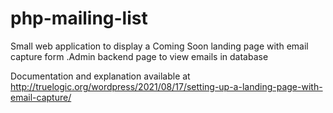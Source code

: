 # php-mailing-list
Small web application to display a Coming Soon landing page with email capture form .Admin backend page to view emails in database

Documentation and explanation available at http://truelogic.org/wordpress/2021/08/17/setting-up-a-landing-page-with-email-capture/
